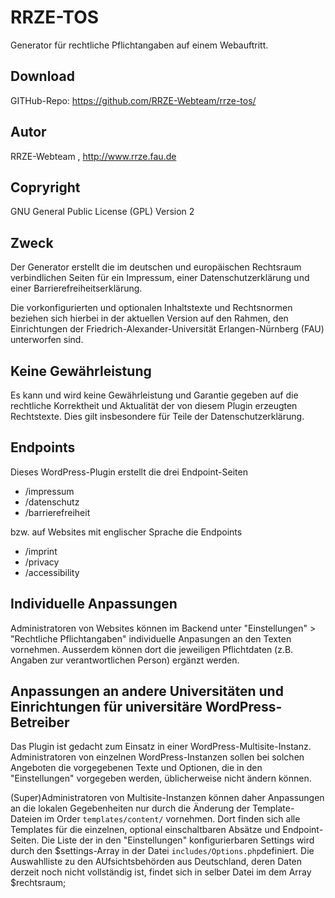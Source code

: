 # RRZE-TOS

Generator für rechtliche Pflichtangaben auf einem Webauftritt.


## Download 

GITHub-Repo: https://github.com/RRZE-Webteam/rrze-tos/


## Autor 
RRZE-Webteam , http://www.rrze.fau.de

## Copryright

GNU General Public License (GPL) Version 2 


## Zweck 

Der Generator erstellt die im deutschen und europäischen Rechtsraum verbindlichen 
Seiten für ein Impressum, einer Datenschutzerklärung und einer 
Barrierefreiheitserklärung.

Die vorkonfigurierten und optionalen Inhaltstexte und Rechtsnormen beziehen sich hierbei
in der aktuellen Version auf den Rahmen, den Einrichtungen der 
Friedrich-Alexander-Universität Erlangen-Nürnberg (FAU) unterworfen sind.


## Keine Gewährleistung

Es kann und wird keine Gewährleistung und Garantie gegeben auf die rechtliche Korrektheit 
und Aktualität der von diesem Plugin erzeugten Rechtstexte.
Dies gilt insbesondere für Teile der Datenschutzerklärung.



## Endpoints

Dieses WordPress-Plugin erstellt die drei Endpoint-Seiten
- /impressum
- /datenschutz 
- /barrierefreiheit
 
bzw. auf Websites mit englischer Sprache die Endpoints
-  /imprint
-  /privacy
-  /accessibility


## Individuelle Anpassungen

Administratoren von Websites können im Backend unter "Einstellungen" &gt; "Rechtliche Pflichtangaben" 
individuelle Anpasungen an den Texten vornehmen.
Ausserdem können dort die jeweiligen Pflichtdaten (z.B. Angaben zur
verantwortlichen Person) ergänzt werden.


## Anpassungen an andere Universitäten und Einrichtungen für universitäre WordPress-Betreiber

Das Plugin ist gedacht zum Einsatz in einer WordPress-Multisite-Instanz. 
Administratoren von einzelnen WordPress-Instanzen sollen bei solchen Angeboten die vorgegebenen
Texte und Optionen, die in den "Einstellungen" vorgegeben werden, üblicherweise nicht ändern
können.

(Super)Administratoren von Multisite-Instanzen können daher Anpassungen an die
lokalen Gegebenheiten nur durch die Änderung der Template-Dateien im
Order ```templates/content/``` vornehmen.
Dort finden sich alle Templates für die einzelnen, optional einschaltbaren Absätze und 
Endpoint-Seiten.
Die Liste der in den "Einstellungen" konfigurierbaren Settings wird durch den
$settings-Array in der Datei ```includes/Options.php```definiert.
Die Auswahlliste zu den AUfsichtsbehörden aus Deutschland, deren Daten derzeit noch 
nicht vollständig ist, findet sich in selber Datei im dem Array $rechtsraum;



